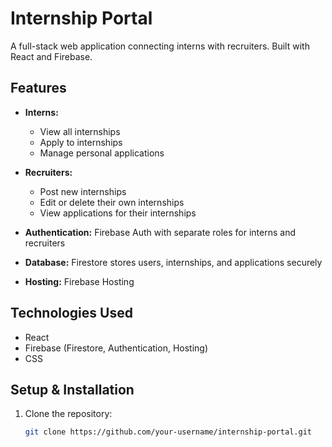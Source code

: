 # Internship Portal

A full-stack web application connecting interns with recruiters. Built with React and Firebase.

## Features

- **Interns:**
  - View all internships
  - Apply to internships
  - Manage personal applications

- **Recruiters:**
  - Post new internships
  - Edit or delete their own internships
  - View applications for their internships

- **Authentication:** Firebase Auth with separate roles for interns and recruiters
- **Database:** Firestore stores users, internships, and applications securely
- **Hosting:** Firebase Hosting

## Technologies Used

- React
- Firebase (Firestore, Authentication, Hosting)
- CSS

## Setup & Installation

1. Clone the repository:
   ```bash
   git clone https://github.com/your-username/internship-portal.git
